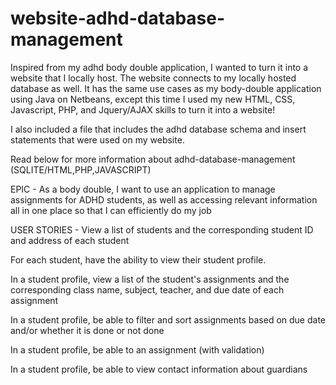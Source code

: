 # website-adhd-database-management
Inspired from my adhd body double application, I wanted to turn it into a website that I locally host. The website connects to my locally hosted database as well. It has the same use cases as my body-double application using Java on Netbeans, except this time I used my new HTML, CSS, Javascript, PHP, and Jquery/AJAX skills to turn it into a website! 

I also included a file that includes the adhd database schema and insert statements that were used on my website.

Read below for more information about adhd-database-management (SQLITE/HTML,PHP,JAVASCRIPT)

EPIC - As a body double, I want to use an application to manage assignments for ADHD students, as well as accessing relevant information all in one place so that I can efficiently do my job

USER STORIES - View a list of students and the corresponding student ID and address of each student

For each student, have the ability to view their student profile.

In a student profile, view a list of the student's assignments and the corresponding class name, subject, teacher, and due date of each assignment

In a student profile, be able to filter and sort assignments based on due date and/or whether it is done or not done

In a student profile, be able to an assignment (with validation)

In a student profile, be able to view contact information about guardians
